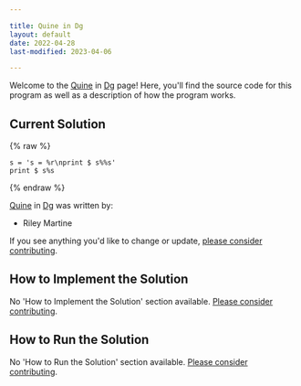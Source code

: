 ```yaml
---

title: Quine in Dg
layout: default
date: 2022-04-28
last-modified: 2023-04-06

---
```


Welcome to the [Quine](https://sampleprograms.io/projects/quine) in [Dg](https://sampleprograms.io/languages/dg) page! Here, you'll find the source code for this program as well as a description of how the program works.

## Current Solution

{% raw %}

```dg
s = 's = %r\nprint $ s%%s'
print $ s%s
```

{% endraw %}

[Quine](https://sampleprograms.io/projects/quine) in [Dg](https://sampleprograms.io/languages/dg) was written by:

- Riley Martine

If you see anything you'd like to change or update, [please consider contributing](https://github.com/TheRenegadeCoder/sample-programs).

## How to Implement the Solution

No 'How to Implement the Solution' section available. [Please consider contributing](https://github.com/TheRenegadeCoder/sample-programs-website).

## How to Run the Solution

No 'How to Run the Solution' section available. [Please consider contributing](https://github.com/TheRenegadeCoder/sample-programs-website).